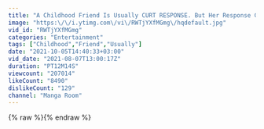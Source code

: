 ```yaml
---
title: "A Childhood Friend Is Usually CURT RESPONSE. But Her Response Gets AWESOME When She Gets Drunk"
image: "https:\/\/i.ytimg.com\/vi\/RWTjYXfMGmg\/hqdefault.jpg"
vid_id: "RWTjYXfMGmg"
categories: "Entertainment"
tags: ["Childhood","Friend","Usually"]
date: "2021-10-05T14:40:33+03:00"
vid_date: "2021-08-07T13:00:17Z"
duration: "PT12M14S"
viewcount: "207014"
likeCount: "8490"
dislikeCount: "129"
channel: "Manga Room"
---
```

{% raw %}{% endraw %}
